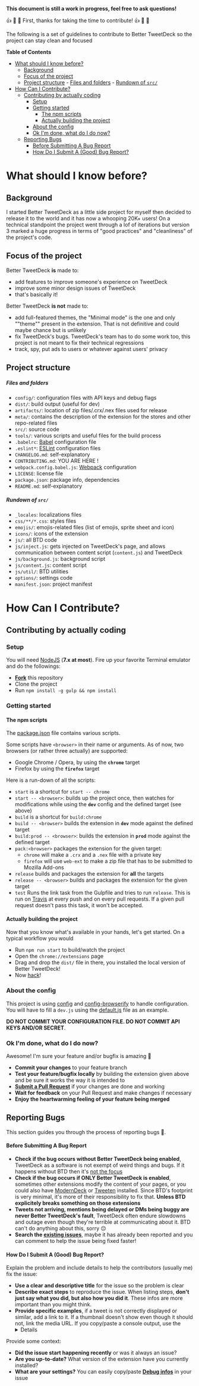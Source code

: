 **This document is still a work in progress, feel free to ask questions!**

:thumbsup: :tada: :raised_hands: First, thanks for taking the time to contribute! :thumbsup: :tada: :raised_hands:

The following is a set of guidelines to contribute to Better TweetDeck so the project can stay clean and focused

**Table of Contents**
- [What should I know before?](#what-should-i-know-before)
  - [Background](#background)
  - [Focus of the project](#focus-of-the-project)
  - [Project structure](#project-structure)
        - [Files and folders](#files-and-folders)
        - [Rundown of `src/`](#rundown-of-src)
- [How Can I Contribute?](#how-can-i-contribute)
  - [Contributing by actually coding](#contributing-by-actually-coding)
    - [Setup](#setup)
    - [Getting started](#getting-started)
      - [The npm scripts](#the-npm-scripts)
      - [Actually building the project](#actually-building-the-project)
    - [About the config](#about-the-config)
    - [Ok I'm done, what do I do now?](#ok-im-done-what-do-i-do-now)
  - [Reporting Bugs](#reporting-bugs)
      - [Before Submitting A Bug Report](#before-submitting-a-bug-report)
      - [How Do I Submit A (Good) Bug Report?](#how-do-i-submit-a-good-bug-report)

# What should I know before?
## Background

I started Better TweetDeck as a little side project for myself then decided to release it to the world and it has now a whooping 20K+ users! On a technical standpoint the project went through a lof of iterations but version 3 marked a huge progress in terms of "good practices" and "cleanliness" of the project's code.

## Focus of the project

Better TweetDeck **is** made to:
- add features to improve someone's experience on TweetDeck
- improve some minor design issues of TweetDeck
- that's basically it!


Better TweetDeck **is not** made to:
- add full-featured themes, the "Minimal mode" is the one and only ""theme"" present in the extension. That is not definitive and could maybe chance but is unlikely
- fix TweetDeck's bugs. TweetDeck's team has to do some work too, this project is not meant to fix their technical regressions
- track, spy, put ads to users or whatever against users' privacy

## Project structure

##### Files and folders

- `config/`: configuration files with API keys and debug flags
- `dist/`: build output (useful for dev)
- `artifacts/`: location of zip files/.crx/.nex files used for release
- `meta/`: contains the description of the extension for the stores and other repo-related files
- `src/`: source code
- `tools/`: various scripts and useful files for the build process
- `.babelrc`: [Babel](https://babeljs.io/) configuration file
- `.eslint*`: [ESLint](http://eslint.org/) configuration files
- `CHANGELOG.md`: self-explanatory
- `CONTRIBUTING.md`: YOU ARE HERE !
- `webpack.config.babel.js`: [Webpack](https://webpack.js.org/) configuration
- `LICENSE`: license file
- `package.json`: package info, dependencies
- `README.md`: self-explanatory

##### Rundown of `src/`

- `_locales`: localizations files
- `css/**/*.css`: styles files
- `emojis/`: emojis-related files (list of emojis, sprite sheet and icon)
- `icons/`: icons of the extension
- `js/`: all BTD code
- `js/inject.js`: gets injected on TweetDeck's page, and allows communication between content script (`content.js`) and TweetDeck
- `js/background.js`: background script
- `js/content.js`: content script
- `js/util/`: BTD utilities
- `options/`: settings code
- `manifest.json`: project manifest


# How Can I Contribute?

## Contributing by actually coding

### Setup

You will need [NodeJS](https://nodejs.org/en/) (**7.x at most**). Fire up your favorite Terminal emulator and do the followings: 

- **[Fork](https://github.com/eramdam/BetterTweetDeck/fork)** this repository
- Clone the project
- Run `npm install -g gulp && npm install`

### Getting started

#### The npm scripts

The [package.json](https://github.com/eramdam/BetterTweetDeck/blob/master/package.json) file contains various scripts.

Some scripts have `<browser>` in their name or arguments. As of now, two browsers (or rather three actually) are supported:

- Google Chrome / Opera, by using the **`chrome`** target
- Firefox by using the **`firefox`** target

Here is a run-down of all the scripts:

- `start` is a shortcut for `start -- chrome`
- `start -- <browser>`: builds up the project once, then watches for modifications while using the **`dev`** config and the defined target (see above)
- `build` is a shortcut for `build:chrome`
- `build -- <browser>` builds the extension in **`dev`** mode against the defined target
- `build:prod -- <browser>`: builds the extension in **`prod`** mode against the defined target
- `pack:<browser>` packages the extension for the given target:
	- `chrome` will make a `.crx` and a `.nex` file with a private key
	- `firefox` will use `web-ext` to make a zip file that has to be submitted to Mozilla Add-ons
- `release` builds and packages the extension for **all** the targets
- `release -- <browser>` builds and packages the extension for the given target
- `test` Runs the link task from the Gulpfile and tries to run `release`. This is run on [Travis](https://travis-ci.org/eramdam/BetterTweetDeck) at every push and on every pull requests. If a given pull request doesn't pass this task, it won't be accepted.

#### Actually building the project

Now that you know what's available in your hands, let's get started. On a typical workflow you would

- Run `npm run start` to build/watch the project
- Open the `chrome://extensions` page
- Drag and drop the `dist/` file in there, you installed the local version of Better TweetDeck!
- Now [hack](http://i.giphy.com/l0HlvFUHvDB16UOwU.gif)!

### About the config

This project is using [config](https://npmjs.org/package/config) and [config-browserify](https://npmjs.org/package/config-browserify) to handle configuration.
You will have to fill a `dev.js` using the [default.js](https://github.com/eramdam/BetterTweetDeck/blob/master/config/default.js) file as an example. 

**DO NOT COMMIT YOUR CONFIGURATION FILE. DO NOT COMMIT API KEYS AND/OR SECRET**.

### Ok I'm done, what do I do now?

Awesome! I'm sure your feature and/or bugfix is amazing :tada:

- **Commit your changes** to your feature branch
- **Test your feature/bugfix locally** by building the extension given above and be sure it works the way it is intended to
- **[Submit a Pull Request](https://github.com/eramdam/BetterTweetDeck/compare)** if your changes are done and working
- **Wait for feedback** on your Pull Request and make changes if necessary
- **Enjoy the heartwarming feeling of your feature being merged**

## Reporting Bugs

This section guides you through the process of reporting bugs :bug:.

#### Before Submitting A Bug Report

- **Check if the bug occurs without Better TweetDeck being enabled**, TweetDeck as a software is not exempt of weird things and bugs. If it happens without BTD then it's [not the focus](#focus-of-the-project)
- **Check if the bug occurs if ONLY Better TweetDeck is enabled**, sometimes other extensions modify the content of your pages, or you could also have [ModernDeck](https://github.com/dangeredwolf/ModernDeck) or [Tweeten](tweeten.xyz) installed. Since BTD's footprint is very minimal, it's more of their responsibility to fix that. **Unless BTD explicitely breaks something on those extensions**
- **Tweets not arriving, mentions being delayed or DMs being buggy are never Better TweetDeck's fault**, TweetDeck often endure slowdowns and outage even though they're terrible at communicating about it. BTD can't do anything about this, sorry :pensive:
- **Search the [existing issues](https://github.com/issues?page=2&q=is%3Aissue+repo%3Aeramdam%2Fbettertweetdeck&utf8=%E2%9C%93)**, maybe it has already been reported and you can comment to help the issue being fixed faster!

#### How Do I Submit A (Good) Bug Report?

Explain the problem and include details to help the contributors (usually me) fix the issue:

- **Use a clear and descriptive title** for the issue so the problem is clear
- **Describe exact steps** to reproduce the issue. When listing steps, **don't just say what you did, but also how you did it**. These infos are more important than you might think.
- **Provide specific examples**, if a tweet is not correctly displayed or similar, add a link to it. If a thumbnail doesn't show even though it should not, link the media URL. If you copy/paste a console output, use the [<details> element](https://gist.github.com/ericclemmons/b146fe5da72ca1f706b2ef72a20ac39d) for a cleaner issue body

Provide some context:

- **Did the issue start happening recently** or was it always an issue?
- **Are you up-to-date?** What version of the extension have you currently installed?
- **What are your settings?** You can easily copy/paste [**Debug infos**](meta/debug-infos.png) in your issue
